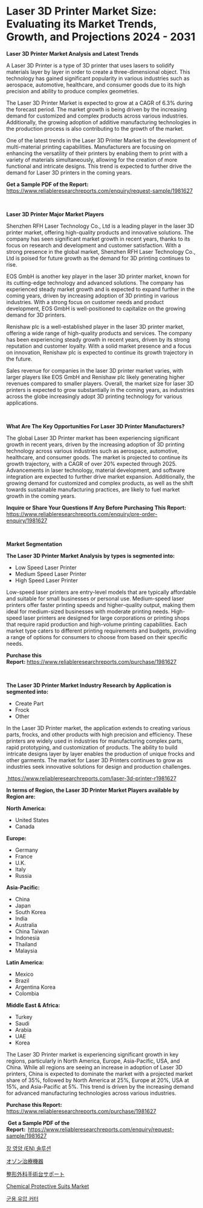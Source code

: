 <p><h1>Laser 3D Printer Market Size: Evaluating its Market Trends, Growth, and Projections 2024 - 2031</h1></p><p><strong>Laser 3D Printer Market Analysis and Latest Trends</strong></p>
<p><p>A Laser 3D Printer is a type of 3D printer that uses lasers to solidify materials layer by layer in order to create a three-dimensional object. This technology has gained significant popularity in various industries such as aerospace, automotive, healthcare, and consumer goods due to its high precision and ability to produce complex geometries.</p><p>The Laser 3D Printer Market is expected to grow at a CAGR of 6.3% during the forecast period. The market growth is being driven by the increasing demand for customized and complex products across various industries. Additionally, the growing adoption of additive manufacturing technologies in the production process is also contributing to the growth of the market.</p><p>One of the latest trends in the Laser 3D Printer Market is the development of multi-material printing capabilities. Manufacturers are focusing on enhancing the versatility of their printers by enabling them to print with a variety of materials simultaneously, allowing for the creation of more functional and intricate designs. This trend is expected to further drive the demand for Laser 3D printers in the coming years.</p></p>
<p><strong>Get a Sample PDF of the Report:&nbsp;</strong> <a href="https://www.reliableresearchreports.com/enquiry/request-sample/1981627">https://www.reliableresearchreports.com/enquiry/request-sample/1981627</a></p>
<p>&nbsp;</p>
<p><strong>Laser 3D Printer Major Market Players</strong></p>
<p><p>Shenzhen RFH Laser Technology Co., Ltd is a leading player in the laser 3D printer market, offering high-quality products and innovative solutions. The company has seen significant market growth in recent years, thanks to its focus on research and development and customer satisfaction. With a strong presence in the global market, Shenzhen RFH Laser Technology Co., Ltd is poised for future growth as the demand for 3D printing continues to rise.</p><p>EOS GmbH is another key player in the laser 3D printer market, known for its cutting-edge technology and advanced solutions. The company has experienced steady market growth and is expected to expand further in the coming years, driven by increasing adoption of 3D printing in various industries. With a strong focus on customer needs and product development, EOS GmbH is well-positioned to capitalize on the growing demand for 3D printers.</p><p>Renishaw plc is a well-established player in the laser 3D printer market, offering a wide range of high-quality products and services. The company has been experiencing steady growth in recent years, driven by its strong reputation and customer loyalty. With a solid market presence and a focus on innovation, Renishaw plc is expected to continue its growth trajectory in the future.</p><p>Sales revenue for companies in the laser 3D printer market varies, with larger players like EOS GmbH and Renishaw plc likely generating higher revenues compared to smaller players. Overall, the market size for laser 3D printers is expected to grow substantially in the coming years, as industries across the globe increasingly adopt 3D printing technology for various applications.</p></p>
<p>&nbsp;</p>
<p><strong>What Are The Key Opportunities For Laser 3D Printer Manufacturers?</strong></p>
<p><p>The global Laser 3D Printer market has been experiencing significant growth in recent years, driven by the increasing adoption of 3D printing technology across various industries such as aerospace, automotive, healthcare, and consumer goods. The market is projected to continue its growth trajectory, with a CAGR of over 20% expected through 2025. Advancements in laser technology, material development, and software integration are expected to further drive market expansion. Additionally, the growing demand for customized and complex products, as well as the shift towards sustainable manufacturing practices, are likely to fuel market growth in the coming years.</p></p>
<p><strong>Inquire or Share Your Questions If Any Before Purchasing This Report:</strong> <a href="https://www.reliableresearchreports.com/enquiry/pre-order-enquiry/1981627">https://www.reliableresearchreports.com/enquiry/pre-order-enquiry/1981627</a></p>
<p>&nbsp;</p>
<p><strong>Market Segmentation</strong></p>
<p><strong>The Laser 3D Printer Market Analysis by types is segmented into:</strong></p>
<p><ul><li>Low Speed Laser Printer</li><li>Medium Speed Laser Printer</li><li>High Speed Laser Printer</li></ul></p>
<p><p>Low-speed laser printers are entry-level models that are typically affordable and suitable for small businesses or personal use. Medium-speed laser printers offer faster printing speeds and higher-quality output, making them ideal for medium-sized businesses with moderate printing needs. High-speed laser printers are designed for large corporations or printing shops that require rapid production and high-volume printing capabilities. Each market type caters to different printing requirements and budgets, providing a range of options for consumers to choose from based on their specific needs.</p></p>
<p><strong>Purchase this Report:&nbsp;</strong><a href="https://www.reliableresearchreports.com/purchase/1981627">https://www.reliableresearchreports.com/purchase/1981627</a></p>
<p>&nbsp;</p>
<p><strong>The Laser 3D Printer Market Industry Research by Application is segmented into:</strong></p>
<p><ul><li>Create Part</li><li>Frock</li><li>Other</li></ul></p>
<p><p>In the Laser 3D Printer market, the application extends to creating various parts, frocks, and other products with high precision and efficiency. These printers are widely used in industries for manufacturing complex parts, rapid prototyping, and customization of products. The ability to build intricate designs layer by layer enables the production of unique frocks and other garments. The market for Laser 3D Printers continues to grow as industries seek innovative solutions for design and production challenges.</p></p>
<p><a href="https://www.reliableresearchreports.com/laser-3d-printer-r1981627">&nbsp;https://www.reliableresearchreports.com/laser-3d-printer-r1981627</a></p>
<p><strong>In terms of Region, the Laser 3D Printer Market Players available by Region are:</strong></p>
<p>
    <p> <strong> North America: </strong>
        <ul>
            <li>United States</li>
            <li>Canada</li>
        </ul>
        </p> 
    <p> <strong> Europe: </strong>
        <ul>
            <li>Germany</li>
            <li>France</li>
            <li>U.K.</li>
            <li>Italy</li>
            <li>Russia</li>
        </ul>
        </p> 
    <p> <strong> Asia-Pacific: </strong>
        <ul>
            <li>China</li>
            <li>Japan</li>
            <li>South Korea</li>
            <li>India</li>
            <li>Australia</li>
            <li>China Taiwan</li>
            <li>Indonesia</li>
            <li>Thailand</li>
            <li>Malaysia</li>
        </ul>
        </p> 
    <p> <strong> Latin America: </strong>
        <ul>
            <li>Mexico</li>
            <li>Brazil</li>
            <li>Argentina Korea</li>
            <li>Colombia</li>
        </ul>
        </p> 
    <p> <strong> Middle East & Africa: </strong>
        <ul>
            <li>Turkey</li>
            <li>Saudi</li>
            <li>Arabia</li>
            <li>UAE</li>
            <li>Korea</li>
        </ul>
    </p>
    </p>
<p><p>The Laser 3D Printer market is experiencing significant growth in key regions, particularly in North America, Europe, Asia-Pacific, USA, and China. While all regions are seeing an increase in adoption of Laser 3D printers, China is expected to dominate the market with a projected market share of 35%, followed by North America at 25%, Europe at 20%, USA at 15%, and Asia-Pacific at 5%. This trend is driven by the increasing demand for advanced manufacturing technologies across various industries.</p></p>
<p><strong>Purchase this Report: </strong><a href="https://www.reliableresearchreports.com/purchase/1981627">https://www.reliableresearchreports.com/purchase/1981627</a></p>
<p>&nbsp;<strong>Get a Sample PDF of the Report:&nbsp;&nbsp;</strong><a href="https://www.reliableresearchreports.com/enquiry/request-sample/1981627">https://www.reliableresearchreports.com/enquiry/request-sample/1981627</a></p>
<p><strong></strong></p>
<p><p><a href="https://github.com/naiemislamrayan2/Market-Research-Report-List-1/blob/main/1172815150567.md">장 영양 (EN) 솔루션</a></p><p><a href="https://github.com/RaeJenkins1952/Market-Research-Report-List-1/blob/main/1803709142810.md">オゾン治療機器</a></p><p><a href="https://github.com/andrade7361/Market-Research-Report-List-1/blob/main/9688516142809.md">整形外科手術台サポート</a></p><p><a href="https://github.com/gladysalidde/Market-Research-Report-List-1/blob/main/chemical-protective-suits-market.md">Chemical Protective Suits Market</a></p><p><a href="https://github.com/RickyMetzDVM/Market-Research-Report-List-1/blob/main/1835764150566.md">군용 유압 커터</a></p></p>